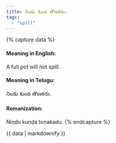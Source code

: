 ```yaml
---
title: నిండు కుండ తొణకదు.
tags:
  - "spill"
---
```


{% capture data %}
#### Meaning in English:
A full pot will not spill.

#### Meaning in Telugu:
నిండు కుండ తొణకదు.

#### Romanization:
Niṇḍu kuṇḍa toṇakadu.
{% endcapture %}

{{ data | markdownify }}

